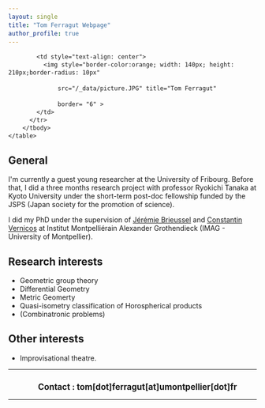 ```yaml
---
layout: single
title: "Tom Ferragut Webpage"
author_profile: true
---
```


<div id="logo">
<table border="0" style="width:100%">
		<tbody>
          <tr >
            <td style="text-align: center; width: 50%">
            <h1 style="margin-left: 20px;font-size : 1.2em">Contact : <span>tom[dot]ferragut[at]umontpellier[dot]fr</span></h1>
            </td>
			
            <td style="text-align: center">
              <img style="border-color:orange; width: 140px; height: 210px;border-radius: 10px"

                  src="/_data/picture.JPG" title="Tom Ferragut"

                  border= "6" >
            </td>
          </tr>
		</tbody>
    </table>
</div>


## General

I'm currently a guest young researcher at the University of Fribourg. Before that, I did a three months research project with professor Ryokichi Tanaka at Kyoto University under the short-term post-doc fellowship funded by the JSPS (Japan society for the promotion of science).

I did my PhD under the supervision of [Jérémie Brieussel](https://imag.umontpellier.fr/~brieussel/accueileng.html) and [Constantin Vernicos](http://constantin.vernicos.org/) at Institut Montpelliérain Alexander Grothendieck (IMAG - University of Montpellier).



## Research interests

* Geometric group theory
* Differential Geometry
* Metric Geomerty
* Quasi-isometry classification of Horospherical products
* (Combinatronic problems)

## Other interests

* Improvisational theatre.
